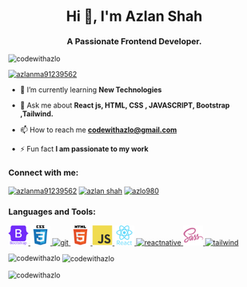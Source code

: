 <h1 direction="up" direction = "left" align="center">Hi 👋, I'm Azlan Shah</h1>
<h3 align="center">A Passionate Frontend Developer.</h3>


<p align="left"> <img src="https://komarev.com/ghpvc/?username=codewithazlo&label=Profile%20views&color=0e75b6&style=flat" alt="codewithazlo" /> </p>

<p align="left"> <a href="https://twitter.com/azlanma91239562" target="blank"><img src="https://img.shields.io/twitter/follow/azlanma91239562?logo=twitter&style=for-the-badge" alt="azlanma91239562" /></a> </p>

- 🌱 I’m currently learning **New Technologies**

- 💬 Ask me about **React js, HTML, CSS , JAVASCRIPT, Bootstrap ,Tailwind.**

- 📫 How to reach me **codewithazlo@gmail.com**

- ⚡ Fun fact **I am passionate to my work**

<h3 align="left">Connect with me:</h3>
<p align="left">
<a href="https://twitter.com/azlanma91239562" target="blank"><img align="center" src="https://raw.githubusercontent.com/rahuldkjain/github-profile-readme-generator/master/src/images/icons/Social/twitter.svg" alt="azlanma91239562" height="30" width="40" /></a>
<a href="https://fb.com/azlan shah" target="blank"><img align="center" src="https://raw.githubusercontent.com/rahuldkjain/github-profile-readme-generator/master/src/images/icons/Social/facebook.svg" alt="azlan shah" height="30" width="40" /></a>
<a href="https://instagram.com/azlo980" target="blank"><img align="center" src="https://raw.githubusercontent.com/rahuldkjain/github-profile-readme-generator/master/src/images/icons/Social/instagram.svg" alt="azlo980" height="30" width="40" /></a>
</p>

<h3 align="left">Languages and Tools:</h3>
<p align="left"> <a href="https://getbootstrap.com" target="_blank" rel="noreferrer"> <img src="https://raw.githubusercontent.com/devicons/devicon/master/icons/bootstrap/bootstrap-plain-wordmark.svg" alt="bootstrap" width="40" height="40"/> </a> <a href="https://www.w3schools.com/css/" target="_blank" rel="noreferrer"> <img src="https://raw.githubusercontent.com/devicons/devicon/master/icons/css3/css3-original-wordmark.svg" alt="css3" width="40" height="40"/> </a> <a href="https://git-scm.com/" target="_blank" rel="noreferrer"> <img src="https://www.vectorlogo.zone/logos/git-scm/git-scm-icon.svg" alt="git" width="40" height="40"/> </a> <a href="https://www.w3.org/html/" target="_blank" rel="noreferrer"> <img src="https://raw.githubusercontent.com/devicons/devicon/master/icons/html5/html5-original-wordmark.svg" alt="html5" width="40" height="40"/> </a> <a href="https://developer.mozilla.org/en-US/docs/Web/JavaScript" target="_blank" rel="noreferrer"> <img src="https://raw.githubusercontent.com/devicons/devicon/master/icons/javascript/javascript-original.svg" alt="javascript" width="40" height="40"/> </a> <a href="https://reactjs.org/" target="_blank" rel="noreferrer"> <img src="https://raw.githubusercontent.com/devicons/devicon/master/icons/react/react-original-wordmark.svg" alt="react" width="40" height="40"/> </a> <a href="https://reactnative.dev/" target="_blank" rel="noreferrer"> <img src="https://reactnative.dev/img/header_logo.svg" alt="reactnative" width="40" height="40"/> </a> <a href="https://sass-lang.com" target="_blank" rel="noreferrer"> <img src="https://raw.githubusercontent.com/devicons/devicon/master/icons/sass/sass-original.svg" alt="sass" width="40" height="40"/> </a> <a href="https://tailwindcss.com/" target="_blank" rel="noreferrer"> <img src="https://www.vectorlogo.zone/logos/tailwindcss/tailwindcss-icon.svg" alt="tailwind" width="40" height="40"/> </a> </p>

<p><img align="left" src="https://github-readme-stats.vercel.app/api/top-langs?username=codewithazlo&show_icons=true&locale=en&layout=compact" alt="codewithazlo" /></p>

<p>&nbsp;<img align="center" src="https://github-readme-stats.vercel.app/api?username=codewithazlo&show_icons=true&locale=en" alt="codewithazlo" /></p>

<p><img align="center" src="https://github-readme-streak-stats.herokuapp.com/?user=codewithazlo&" alt="codewithazlo" /></p>

